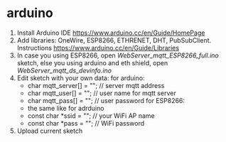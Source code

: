 # arduino

1. Install Arduino IDE https://www.arduino.cc/en/Guide/HomePage
2. Add libraries: OneWire, ESP8266, ETHRENET, DHT, PubSubClient. Instructions https://www.arduino.cc/en/Guide/Libraries
3. In case you using ESP8266, open *WebServer_mqtt_ESP8266_full.ino* sketch, else you using arduino and eth shield, open *WebServer_mqtt_ds_devinfo.ino*
4. Edit sketch with your own data:
  for arduino:
    - char mqtt_server[] = ""; // server mqtt address
    - char mqtt_user[] = ""; // user name for mqtt server
    - char mqtt_pass[] = ""; // user password
  for ESP8266:
    - the same like for adrduino
    - const char *ssid =  ""; // your WiFi AP name
    - const char *pass =  ""; // WiFi password
5. Upload current sketch
